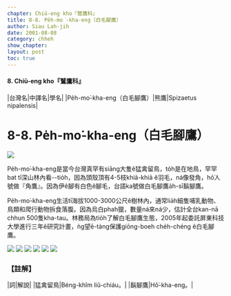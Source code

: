 ```yaml
---
chapter: Chiū-eng kho『鷲鷹科』
title: 8-8. Pe̍h-mo͘-kha-eng（白毛腳鷹）
author: Siau Lah-jih
date: 2001-08-08
category: chheh
show_chapter: 
layout: post
toc: true
---
```


#### 8. Chiū-eng kho『鷲鷹科』

|台灣名|中譯名|學名|
|Pe̍h-mo͘-kha-eng（白毛腳鷹）|熊鷹|Spizaetus nipalensis|


# 8-8. Pe̍h-mo͘-kha-eng（白毛腳鷹）

![](../too5/08/08-8-7.Pe̍h-mo͘-kha-eng.jpg)


Pe̍h-mo͘-kha-eng是當今台灣真罕有siāng大隻ê猛禽留鳥，to̍h是在地鳥，罕罕bat tī深山林內看--tio̍h，因為頭殼頂有4-5枝khiā-khiā ê羽毛，ná像發角，hō͘人號做『角鷹』。因為伊ê腳有白色ê腳毛，台語ka號做白毛腳鷹a̍h-sī鬍腳鷹。

Pe̍h-mo͘-kha-eng生活tī海拔1000-3000公尺ê樹林內，通常lia̍h細隻哺乳動物、鳥類和爬行動物拆食落腹。因為烏白phah獵，數量ná來ná少，估計全台kan-nā chhun 500隻kha-tau。林務局為tio̍h了解白毛腳鷹生態，2005年起委託屏東科技大學進行三年ê研究計畫，ǹg望ē-tàng保護giōng-boeh che̍h-chéng ê白毛腳鷹。


![](../too5/08/08-8-1.pe̍h-mo͘-kha-eng.jpg)
![](../too5/08/08-8-5.pe̍h-mo͘-kha-eng.jpg)
![](../too5/08/08-8-2.pe̍h-mo͘-kha-eng.jpg)
![](../too5/08/08-8-3.pe̍h-mo͘-kha-eng.jpg)
![](../too5/08/08-8-4.pe̍h-mo͘-kha-eng.jpg)
![](../too5/08/08-8-6.pe̍h-mo͘-kha-eng.jpg)



### 【註解】

|詞|解說|
|猛禽留鳥|Béng-khîm liû-chiáu。|
|鬍腳鷹|Hô͘-kha-eng。|



